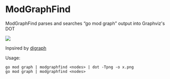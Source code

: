 # ModGraphFind
ModGraphFind parses and searches “go mod graph” output into Graphviz's DOT 

<p>
    <a href="https://github.com/mobanhawi/modgraphfind/actions/workflows/go.yml"><img src="https://github.com/mobanhawi/modgraphfind/actions/workflows/go.yml/badge.svg"></a>
</p>

Inpsired by [digraph](golang.org/x/tools/cmd/digraph)


Usage:

    go mod graph | modgraphfind <nodes> | dot -Tpng -o x.png
    go mod graph | modgraphfind <nodes>
